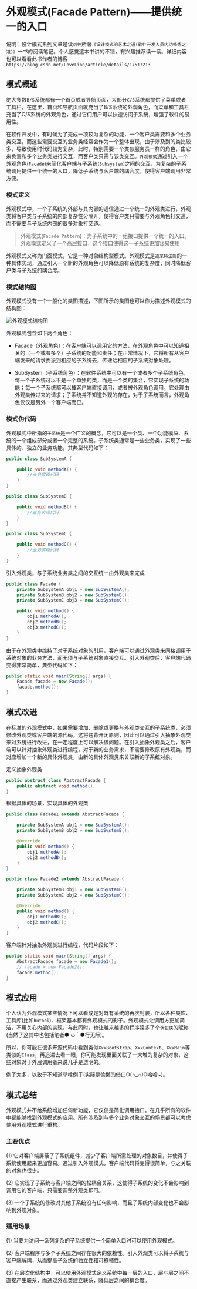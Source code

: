 # 外观模式(Facade Pattern)——提供统一的入口

说明：设计模式系列文章是读`刘伟`所著`《设计模式的艺术之道(软件开发人员内功修炼之道)》`一书的阅读笔记。个人感觉这本书讲的不错，有兴趣推荐读一读。详细内容也可以看看此书作者的博客`https://blog.csdn.net/LoveLion/article/details/17517213`

## 模式概述

绝大多数`B/S`系统都有一个首页或者导航页面，大部分`C/S`系统都提供了菜单或者工具栏，在这里，首页和导航页面就充当了B/S系统的外观角色，而菜单和工具栏充当了C/S系统的外观角色，通过它们用户可以快速访问子系统，增强了软件的易用性。

在软件开发中，有时候为了完成一项较为复杂的功能，一个客户类需要和多个业务类交互，而这些需要交互的业务类经常会作为一个整体出现，由于涉及到的类比较多，导致使用时代码较为复杂，此时，特别需要一个类似服务员一样的角色，由它来负责和多个业务类进行交互，而客户类只需与该类交互。`外观模式`通过引入一个外观角色(`Facade`)来简化客户端与子系统(`Subsystem`)之间的交互，为复杂的子系统调用提供一个统一的入口，降低子系统与客户端的耦合度，使得客户端调用非常方便。

### 模式定义

外观模式中，一个子系统的外部与其内部的通信通过一个统一的外观类进行，外观类将客户类与子系统的内部复杂性分隔开，使得客户类只需要与外观角色打交道，而不需要与子系统内部的很多对象打交道。

> 外观模式(`Facade Pattern`)：为子系统中的一组接口提供一个统一的入口。外观模式定义了一个高层接口，这个接口使得这一子系统更加容易使用

外观模式又称为门面模式，它是一种对象结构型模式。外观模式是`迪米特法则`的一种具体实现，通过引入一个新的外观角色可以降低原有系统的复杂度，同时降低客户类与子系统的耦合度。

### 模式结构图

外观模式没有一个一般化的类图描述，下图所示的类图也可以作为描述外观模式的结构图：

![外观模式结构图](attachments/facade-pattern/0601bf597049eed4ce378ab264b87924_MD5.png)

外观模式包含如下两个角色：

- Facade（外观角色）：在客户端可以调用它的方法，在外观角色中可以知道相关的（一个或者多个）子系统的功能和责任；在正常情况下，它将所有从客户端发来的请求委派到相应的子系统去，传递给相应的子系统对象处理。

- SubSystem（子系统角色）：在软件系统中可以有一个或者多个子系统角色，每一个子系统可以不是一个单独的类，而是一个类的集合，它实现子系统的功能；每一个子系统都可以被客户端直接调用，或者被外观角色调用，它处理由外观类传过来的请求；子系统并不知道外观的存在，对于子系统而言，外观角色仅仅是另外一个客户端而已。

### 模式伪代码

外观模式中所指的`子系统`是一个广义的概念，它可以是一个类、一个功能模块、系统的一个组成部分或者一个完整的系统。子系统类通常是一些业务类，实现了一些具体的、独立的业务功能，其典型代码如下：

```java
public class SubSystemA {

    public void methodA() {
        //业务实现代码
    }
}

public class SubSystemB {

    public void methodB() {
        //业务实现代码
    }
}

public class SubSystemC {

    public void methodC() {
        //业务实现代码
    }
}
```

引入外观类，与子系统业务类之间的交互统一由外观类来完成
```java
public class Facade {
    private SubSystemA obj1 = new SubSystemA();
    private SubSystemB obj2 = new SubSystemB();
    private SubSystemC obj3 = new SubSystemC();

    public void method() {
        obj1.methodA();
        obj2.methodB();
        obj3.methodC();
    }
}
```

由于在外观类中维持了对子系统对象的引用，客户端可以通过外观类来间接调用子系统对象的业务方法，而无须与子系统对象直接交互。引入外观类后，客户端代码变得非常简单，典型代码如下：
```java
public static void main(String[] args) {
    Facade facade = new Facade();
    facade.method();
}
```

## 模式改进

在标准的外观模式中，如果需要增加、删除或更换与外观类交互的子系统类，必须修改外观类或客户端的源代码，这将违背开闭原则，因此可以通过引入抽象外观类来对系统进行改进，在一定程度上可以解决该问题。在引入抽象外观类之后，客户端可以针对抽象外观类进行编程，对于新的业务需求，不需要修改原有外观类，而对应增加一个新的具体外观类，由新的具体外观类来关联新的子系统对象。

定义抽象外观类
```java
public abstract class AbstractFacade {
    public abstract void method();
}
```
根据具体的场景，实现具体的外观类
```java
public class Facade1 extends AbstractFacade {

    private SubSystemA obj1 = new SubSystemA();
    private SubSystemB obj2 = new SubSystemB();

    @Override
    public void method() {
        obj1.methodA();
        obj2.methodB();
    }
}

public class Facade2 extends AbstractFacade {

    private SubSystemB obj1 = new SubSystemB();
    private SubSystemC obj2 = new SubSystemC();

    @Override
    public void method() {
        obj1.methodB();
        obj2.methodC();
    }
}
```

客户端针对抽象外观类进行编程，代码片段如下：
```java
public static void main(String[] args) {
    AbstractFacade facade = new Facade1();
    // facade = new Facade2();
    facade.method();
}
```

## 模式应用

个人认为外观模式某些情况下可以看成是对既有系统的再次封装，所以各种类库、工具库(比如`hutool`)、框架基本都有外观模式的影子。外观模式让调用方更加简洁，不用关心内部的实现，与此同时，也让越来越多的程序猿多了个`调包侠`的昵称(当然了这其中也包括笔者●´ω｀●行无际)。

所以，你可能在很多开源代码中看到类似`XxxBootstrap`、`XxxContext`、`XxxMain`等类似的`Class`，再追进去看一眼，你可能发现里面关联了一大堆的复杂的对象，这些对象对于外层调用者来说几乎是透明的。

例子太多，以致于不知道举啥例子(实际是偷懒的借口O(∩_∩)O哈哈~)。

## 模式总结

外观模式并不给系统增加任何新功能，它仅仅是简化调用接口。在几乎所有的软件中都能够找到外观模式的应用。所有涉及到与多个业务对象交互的场景都可以考虑使用外观模式进行重构。

### 主要优点

(1) 它对客户端屏蔽了子系统组件，减少了客户端所需处理的对象数目，并使得子系统使用起来更加容易。通过引入外观模式，客户端代码将变得很简单，与之关联的对象也很少。

(2) 它实现了子系统与客户端之间的松耦合关系，这使得子系统的变化不会影响到调用它的客户端，只需要调整外观类即可。

(3) 一个子系统的修改对其他子系统没有任何影响，而且子系统内部变化也不会影响到外观对象。

### 适用场景

(1) 当要为访问一系列复杂的子系统提供一个简单入口时可以使用外观模式。

(2) 客户端程序与多个子系统之间存在很大的依赖性。引入外观类可以将子系统与客户端解耦，从而提高子系统的独立性和可移植性。

(3) 在层次化结构中，可以使用外观模式定义系统中每一层的入口，层与层之间不直接产生联系，而通过外观类建立联系，降低层之间的耦合度。